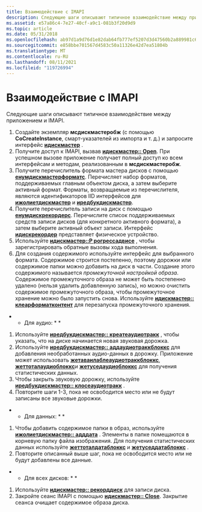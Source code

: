 ```yaml
---
title: Взаимодействие с IMAPI
description: Следующие шаги описывают типичное взаимодействие между приложением и IMAPI.
ms.assetid: e57a86c4-7e27-40cf-a9c1-081b3f20d9d9
ms.topic: article
ms.date: 05/31/2018
ms.openlocfilehash: ab97d1a9d76d1e82dab64fb777ef5207d3d47560b2a889981c698ab78e3622b6
ms.sourcegitcommit: e858bbe701567d4583c50a11326e42d7ea51804b
ms.translationtype: MT
ms.contentlocale: ru-RU
ms.lasthandoff: 08/11/2021
ms.locfileid: "119726994"
---
```

# <a name="interacting-with-imapi"></a>Взаимодействие с IMAPI

Следующие шаги описывают типичное взаимодействие между приложением и IMAPI.

1.  Создайте экземпляр **мсдискмастеробж** (с помощью **CoCreateInstance**, смарт-указателей из импорта и т. д.) и запросите интерфейс [**идискмастер**](/windows/desktop/api/Imapi/nn-imapi-idiscmaster) .
2.  Получите доступ к IMAPI, вызвав [**идискмастер:: Open**](/windows/desktop/api/Imapi/nf-imapi-idiscmaster-open). При успешном вызове приложение получает полный доступ ко всем интерфейсам и методам, реализованным в **мсдискмастеробж**.
3.  Получите перечислитель формата мастера дисков с помощью [**енумдискмастерформатс**](/windows/desktop/api/Imapi/nf-imapi-idiscmaster-enumdiscmasterformats). Перечисляет набор форматов, поддерживаемых главным объектом диска, а затем выберите активный формат. Форматы, возвращаемые из перечислителя, являются идентификаторов IID интерфейсов для [**ижолиетдискмастер**](/windows/desktop/api/Imapi/nn-imapi-ijolietdiscmaster) и [**иредбукдискмастер**](/windows/desktop/api/Imapi/nn-imapi-iredbookdiscmaster).
4.  Получите перечислитель записи на диск с помощью [**енумдискрекордерс**](/windows/desktop/api/Imapi/nf-imapi-idiscmaster-enumdiscrecorders). Перечислите список поддерживаемых средств записи дисков (для конкретного активного формата), а затем выберите активный объект записи. Интерфейс [**идискрекордер**](/windows/desktop/api/Imapi/nn-imapi-idiscrecorder) представляет физическое устройство.
5.  Используйте [**идискмастер::P рогрессадвисе**](/windows/desktop/api/Imapi/nf-imapi-idiscmaster-progressadvise) , чтобы зарегистрировать обратные вызовы хода выполнения.
6.  Для создания содержимого используйте интерфейс для выбранного формата. Содержимое строится постепенно, поэтому дорожки или содержимое папки можно добавить на диск в части. Создание этого содержимого называется *промежуточной настройкой образа*. Содержимое промежуточного образа не может быть постепенно удалено (нельзя удалить добавленную запись), но можно очистить содержимое промежуточного образа, чтобы промежуточное хранение можно было запустить снова. Используйте [**идискмастер:: клеарформатконтент**](/windows/desktop/api/Imapi/nf-imapi-idiscmaster-clearformatcontent) для перезапуска промежуточного хранения.

* * Для аудио: * *

1.  Используйте [**иредбукдискмастер:: креатеаудиотракк**](/windows/desktop/api/Imapi/nf-imapi-iredbookdiscmaster-createaudiotrack) , чтобы указать, что на диске начинается новая звуковая дорожка.
2.  Используйте [**иредбукдискмастер:: аддаудиотраккблоккс**](/windows/desktop/api/Imapi/nf-imapi-iredbookdiscmaster-addaudiotrackblocks) для добавления необработанных аудио-данных в дорожку. Приложение может использовать [**жетаваилаблеаудиотраккблоккс**](/windows/desktop/api/Imapi/nf-imapi-iredbookdiscmaster-getavailableaudiotrackblocks), [**жеттоталаудиоблоккс**](/windows/desktop/api/Imapi/nf-imapi-iredbookdiscmaster-gettotalaudioblocks)и [**жетуседаудиоблоккс**](/windows/desktop/api/Imapi/nf-imapi-iredbookdiscmaster-getusedaudioblocks) для получения статистических данных.
3.  Чтобы закрыть звуковую дорожку, используйте [**иредбукдискмастер:: клосеаудиотракк**](/windows/desktop/api/Imapi/nf-imapi-iredbookdiscmaster-closeaudiotrack) .
4.  Повторите шаги 1-3, пока не освободится место или не будут записаны все звуковые дорожки.

* * Для данных: * *

1.  Чтобы добавить содержимое папки в образ, используйте [**ижолиетдискмастер:: адддата**](/windows/desktop/api/Imapi/nf-imapi-ijolietdiscmaster-adddata) . Элементы в папке помещаются в корневую папку файла изображения. Для получения статистических данных используйте [**жеттоталдатаблоккс**](/windows/desktop/api/Imapi/nf-imapi-ijolietdiscmaster-gettotaldatablocks) и [**жетуседдатаблоккс**](/windows/desktop/api/Imapi/nf-imapi-ijolietdiscmaster-getuseddatablocks) .
2.  Повторите описанный выше шаг, пока не освободится место или не будут добавлены все данные.

* * Для всех дисков: * *

1.  Используйте [**идискмастер:: рекорддиск**](/windows/desktop/api/Imapi/nf-imapi-idiscmaster-recorddisc) для записи диска.
2.  Закройте сеанс IMAPI с помощью [**идискмастер:: Close**](/windows/desktop/api/Imapi/nf-imapi-idiscmaster-close). Закрытие сеанса очищает содержимое образа диска.

 

 




